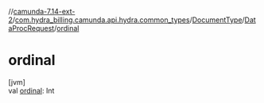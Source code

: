 //[camunda-7.14-ext-2](../../../../index.md)/[com.hydra_billing.camunda.api.hydra.common_types](../../index.md)/[DocumentType](../index.md)/[DataProcRequest](index.md)/[ordinal](ordinal.md)

# ordinal

[jvm]\
val [ordinal](ordinal.md): Int
